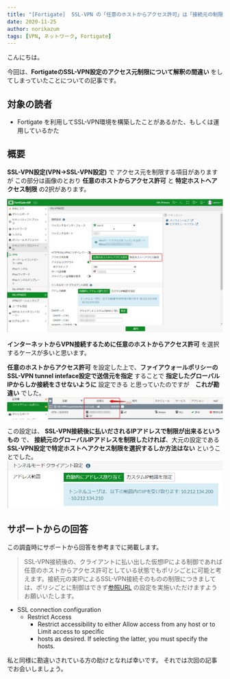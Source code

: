 ```yaml
---
title: "[Fortigate]  SSL-VPN の「任意のホストからアクセス許可」は「接続元の制限」ではなかった"
date: 2020-11-25
author: norikazum
tags: [VPN, ネットワーク, Fortigate]
---
```


こんにちは。

今回は、**FortigateのSSL-VPN設定のアクセス元制限について解釈の間違い** をしてしまっていたことについての記事です。

## 対象の読者
- Fortigate を利用してSSL-VPN環境を構築したことがあるかた、もしくは運用しているかた

## 概要
**SSL-VPN設定(VPN->SSL-VPN設定)** で アクセス元を制限する項目がありますが この部分は画像のとおり **任意のホストからアクセス許可** と **特定ホストへアクセス制限** の2択があります。

![](images/permissions-from-any-host-on-ssl-vpn-were-not-a-source-restriction-1.png)

**インターネットからVPN接続するために任意のホストからアクセス許可** を選択するケースが多いと思います。

**任意のホストからアクセス許可** を設定した上で、**ファイアウォールポリシーのSSL-VPN tunnel inteface設定で送信元を指定** することで **指定したグローバルIPからしか接続をさせないように** 設定できる と思っていたのですが　**これが勘違い** でした。
![](images/permissions-from-any-host-on-ssl-vpn-were-not-a-source-restriction-2.png)

この設定は、 **SSL-VPN接続後に払いだされるIPアドレスで制限が出来るというもの** で、 **接続元のグローバルIPアドレスを制限したければ**、大元の設定である **SSL-VPN設定で特定ホストへアクセス制限を選択するしか方法はない** ということでした。
![](images/permissions-from-any-host-on-ssl-vpn-were-not-a-source-restriction-3.png)

## サポートからの回答
この調査時にサポートから回答を参考までに掲載します。

>SSL-VPN接続後の、クライアントに払い出した仮想IPによる制御であれば任意のホストからアクセス許可としている状態でもポリシごとに可能と考えます。接続元の実IPによるSSL-VPN接続そのものの制限につきましては、ポリシごとに制御はできず[参照URL](https://help.fortinet.com/fos60hlp/60/Content/FortiOS/fortigate-sslvpn/SSLVPN_Basic_Configuration/Configuring_SSL_VPN_Web_Portals.htm)
の設定を実施いただけますようお願いいたします。

- SSL connection configuration
    - Restrict Access
        - Restrict accessibility to either Allow access from any host or to Limit access to specific 
        - hosts as desired. If selecting the latter, you must specify the hosts.

私と同様に勘違いされている方の助けとなれば幸いです。
それでは次回の記事でお会いしましょう。
